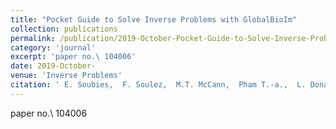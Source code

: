 ```yaml
---
title: "Pocket Guide to Solve Inverse Problems with GlobalBioIm"
collection: publications
permalink: /publication/2019-October-Pocket-Guide-to-Solve-Inverse-Problems-with-GlobalBioIm
category: 'journal'
excerpt: 'paper no.\ 104006'
date: 2019-October-
venue: 'Inverse Problems'
citation: ' E. Soubies,  F. Soulez,  M.T. McCann,  Pham T.-a.,  L. Donati,  T. Debarre,  D. Sage,  M. Unser, &quot;Pocket Guide to Solve Inverse Problems with GlobalBioIm.&quot; <i>Inverse Problems</i>, 35, 10, 1--20, October 2019.'
---
```

paper no.\ 104006
